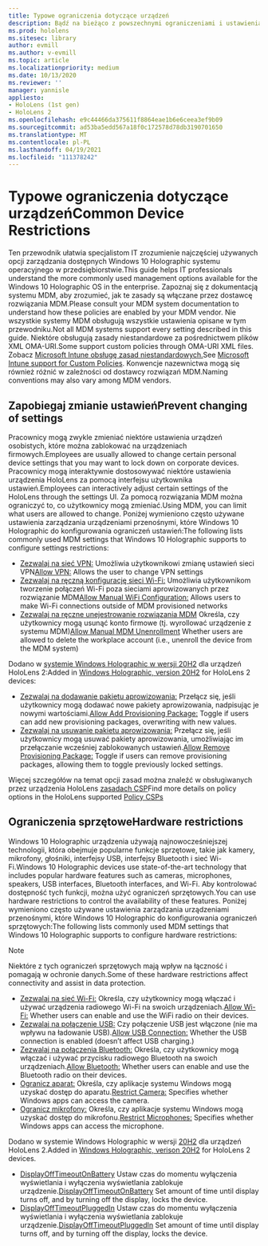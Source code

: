 ```yaml
---
title: Typowe ograniczenia dotyczące urządzeń
description: Bądź na bieżąco z powszechnymi ograniczeniami i ustawieniami urządzeń HoloLens rzeczywistości mieszanej.
ms.prod: hololens
ms.sitesec: library
author: evmill
ms.author: v-evmill
ms.topic: article
ms.localizationpriority: medium
ms.date: 10/13/2020
ms.reviewer: ''
manager: yannisle
appliesto:
- HoloLens (1st gen)
- HoloLens 2
ms.openlocfilehash: e9c44466da375611f8864eae1b6e6ceea3ef9b09
ms.sourcegitcommit: ad53ba5edd567a18f0c172578d78db3190701650
ms.translationtype: MT
ms.contentlocale: pl-PL
ms.lasthandoff: 04/19/2021
ms.locfileid: "111378242"
---
```

# <a name="common-device-restrictions"></a><span data-ttu-id="7c79e-103">Typowe ograniczenia dotyczące urządzeń</span><span class="sxs-lookup"><span data-stu-id="7c79e-103">Common Device Restrictions</span></span> 

<span data-ttu-id="7c79e-104">Ten przewodnik ułatwia specjalistom IT zrozumienie najczęściej używanych opcji zarządzania dostępnych Windows 10 Holographic systemu operacyjnego w przedsiębiorstwie.</span><span class="sxs-lookup"><span data-stu-id="7c79e-104">This guide helps IT professionals understand the more commonly used management options available for the Windows 10 Holographic OS in the enterprise.</span></span> <span data-ttu-id="7c79e-105">Zapoznaj się z dokumentacją systemu MDM, aby zrozumieć, jak te zasady są włączane przez dostawcę rozwiązania MDM.</span><span class="sxs-lookup"><span data-stu-id="7c79e-105">Please consult your MDM system documentation to understand how these policies are enabled by your MDM vendor.</span></span> <span data-ttu-id="7c79e-106">Nie wszystkie systemy MDM obsługują wszystkie ustawienia opisane w tym przewodniku.</span><span class="sxs-lookup"><span data-stu-id="7c79e-106">Not all MDM systems support every setting described in this guide.</span></span> <span data-ttu-id="7c79e-107">Niektóre obsługują zasady niestandardowe za pośrednictwem plików XML OMA-URI.</span><span class="sxs-lookup"><span data-stu-id="7c79e-107">Some support custom policies through OMA-URI XML files.</span></span> <span data-ttu-id="7c79e-108">Zobacz [Microsoft Intune obsługę zasad niestandardowych.](https://docs.microsoft.com/mem/intune/configuration/custom-settings-windows-10)</span><span class="sxs-lookup"><span data-stu-id="7c79e-108">See [Microsoft Intune support for Custom Policies](https://docs.microsoft.com/mem/intune/configuration/custom-settings-windows-10).</span></span> <span data-ttu-id="7c79e-109">Konwencje nazewnictwa mogą się również różnić w zależności od dostawcy rozwiązań MDM.</span><span class="sxs-lookup"><span data-stu-id="7c79e-109">Naming conventions may also vary among MDM vendors.</span></span>

## <a name="prevent-changing-of-settings"></a><span data-ttu-id="7c79e-110">Zapobiegaj zmianie ustawień</span><span class="sxs-lookup"><span data-stu-id="7c79e-110">Prevent changing of settings</span></span>
<span data-ttu-id="7c79e-111">Pracownicy mogą zwykle zmieniać niektóre ustawienia urządzeń osobistych, które można zablokować na urządzeniach firmowych.</span><span class="sxs-lookup"><span data-stu-id="7c79e-111">Employees are usually allowed to change certain personal device settings that you may want to lock down on corporate devices.</span></span> <span data-ttu-id="7c79e-112">Pracownicy mogą interaktywnie dostosowywać niektóre ustawienia urządzenia HoloLens za pomocą interfejsu użytkownika ustawień.</span><span class="sxs-lookup"><span data-stu-id="7c79e-112">Employees can interactively adjust certain settings of the HoloLens through the settings UI.</span></span> <span data-ttu-id="7c79e-113">Za pomocą rozwiązania MDM można ograniczyć to, co użytkownicy mogą zmieniać.</span><span class="sxs-lookup"><span data-stu-id="7c79e-113">Using MDM, you can limit what users are allowed to change.</span></span> <span data-ttu-id="7c79e-114">Poniżej wymieniono często używane ustawienia zarządzania urządzeniami przenośnymi, które Windows 10 Holographic do konfigurowania ograniczeń ustawień:</span><span class="sxs-lookup"><span data-stu-id="7c79e-114">The following lists commonly used MDM settings that Windows 10 Holographic supports to configure settings restrictions:</span></span>
-   <span data-ttu-id="7c79e-115">[Zezwalaj na sieć VPN:](https://docs.microsoft.com/windows/client-management/mdm/policy-csp-settings#settings-allowvpn) Umożliwia użytkownikowi zmianę ustawień sieci VPN</span><span class="sxs-lookup"><span data-stu-id="7c79e-115">[Allow VPN:](https://docs.microsoft.com/windows/client-management/mdm/policy-csp-settings#settings-allowvpn) Allows the user to change VPN settings</span></span>
-   <span data-ttu-id="7c79e-116">[Zezwalaj na ręczną konfigurację sieci Wi-Fi:](https://docs.microsoft.com/windows/client-management/mdm/policy-csp-wifi#wifi-allowmanualwificonfiguration) Umożliwia użytkownikom tworzenie połączeń Wi-Fi poza sieciami aprowizowanych przez rozwiązanie MDM</span><span class="sxs-lookup"><span data-stu-id="7c79e-116">[Allow Manual WiFi Configuration:](https://docs.microsoft.com/windows/client-management/mdm/policy-csp-wifi#wifi-allowmanualwificonfiguration) Allows users to make Wi-Fi connections outside of MDM provisioned networks</span></span>
-   <span data-ttu-id="7c79e-117">[Zezwalaj na ręczne unejestrowanie rozwiązania MDM](https://docs.microsoft.com/windows/client-management/mdm/policy-csp-experience#experience-allowmanualmdmunenrollment) Określa, czy użytkownicy mogą usunąć konto firmowe (tj. wyrollować urządzenie z systemu MDM)</span><span class="sxs-lookup"><span data-stu-id="7c79e-117">[Allow Manual MDM Unenrollment](https://docs.microsoft.com/windows/client-management/mdm/policy-csp-experience#experience-allowmanualmdmunenrollment) Whether users are allowed to delete the workplace account (i.e., unenroll the device from the MDM system)</span></span>

<span data-ttu-id="7c79e-118">Dodano w [systemie Windows Holographic w wersji 20H2](hololens-release-notes.md#windows-holographic-version-20h2) dla urządzeń HoloLens 2:</span><span class="sxs-lookup"><span data-stu-id="7c79e-118">Added in [Windows Holographic, version 20H2](hololens-release-notes.md#windows-holographic-version-20h2) for HoloLens 2 devices:</span></span>
- <span data-ttu-id="7c79e-119">[Zezwalaj na dodawanie pakietu aprowizowania:](https://docs.microsoft.com/windows/client-management/mdm/policy-csp-security#security-allowaddprovisioningpackage) Przełącz się, jeśli użytkownicy mogą dodawać nowe pakiety aprowizowania, nadpisując je nowymi wartościami.</span><span class="sxs-lookup"><span data-stu-id="7c79e-119">[Allow Add Provisioning Package:](https://docs.microsoft.com/windows/client-management/mdm/policy-csp-security#security-allowaddprovisioningpackage) Toggle if users can add new provisioning packages, overwriting with new values.</span></span>
- <span data-ttu-id="7c79e-120">[Zezwalaj na usuwanie pakietu aprowizowania:](https://docs.microsoft.com/windows/client-management/mdm/policy-csp-security#security-allowremoveprovisioningpackage) Przełącz się, jeśli użytkownicy mogą usuwać pakiety aprowizowania, umożliwiając im przełączanie wcześniej zablokowanych ustawień.</span><span class="sxs-lookup"><span data-stu-id="7c79e-120">[Allow Remove Provisioning Package:](https://docs.microsoft.com/windows/client-management/mdm/policy-csp-security#security-allowremoveprovisioningpackage) Toggle if users can remove provisioning packages, allowing them to toggle previously locked settings.</span></span>

<span data-ttu-id="7c79e-121">Więcej szczegółów na temat opcji zasad można znaleźć w obsługiwanych przez urządzenia HoloLens [zasadach CSP](https://docs.microsoft.com/windows/client-management/mdm/policy-csps-supported-by-hololens2)</span><span class="sxs-lookup"><span data-stu-id="7c79e-121">Find more details on policy options in the HoloLens supported [Policy CSPs](https://docs.microsoft.com/windows/client-management/mdm/policy-csps-supported-by-hololens2)</span></span>

## <a name="hardware-restrictions"></a><span data-ttu-id="7c79e-122">Ograniczenia sprzętowe</span><span class="sxs-lookup"><span data-stu-id="7c79e-122">Hardware restrictions</span></span>
<span data-ttu-id="7c79e-123">Windows 10 Holographic urządzenia używają najnowocześniejszej technologii, która obejmuje popularne funkcje sprzętowe, takie jak kamery, mikrofony, głośniki, interfejsy USB, interfejsy Bluetooth i sieć Wi-Fi.</span><span class="sxs-lookup"><span data-stu-id="7c79e-123">Windows 10 Holographic devices use state-of-the-art technology that includes popular hardware features such as cameras, microphones, speakers, USB interfaces, Bluetooth interfaces, and Wi-Fi.</span></span> <span data-ttu-id="7c79e-124">Aby kontrolować dostępność tych funkcji, można użyć ograniczeń sprzętowych.</span><span class="sxs-lookup"><span data-stu-id="7c79e-124">You can use hardware restrictions to control the availability of these features.</span></span>
<span data-ttu-id="7c79e-125">Poniżej wymieniono często używane ustawienia zarządzania urządzeniami przenośnymi, które Windows 10 Holographic do konfigurowania ograniczeń sprzętowych:</span><span class="sxs-lookup"><span data-stu-id="7c79e-125">The following lists commonly used MDM settings that Windows 10 Holographic supports to configure hardware restrictions:</span></span>

> [!NOTE]
> <span data-ttu-id="7c79e-126">Niektóre z tych ograniczeń sprzętowych mają wpływ na łączność i pomagają w ochronie danych.</span><span class="sxs-lookup"><span data-stu-id="7c79e-126">Some of these hardware restrictions affect connectivity and assist in data protection.</span></span>

-   <span data-ttu-id="7c79e-127">[Zezwalaj na sieć Wi-Fi:](https://docs.microsoft.com/windows/client-management/mdm/policy-csp-wifi#wifi-allowwifi) Określa, czy użytkownicy mogą włączać i używać urządzenia radiowego Wi-Fi na swoich urządzeniach.</span><span class="sxs-lookup"><span data-stu-id="7c79e-127">[Allow Wi-Fi:](https://docs.microsoft.com/windows/client-management/mdm/policy-csp-wifi#wifi-allowwifi) Whether users can enable and use the WiFi radio on their devices.</span></span>
-   <span data-ttu-id="7c79e-128">[Zezwalaj na połączenie USB:](https://docs.microsoft.com/windows/client-management/mdm/policy-csp-connectivity#connectivity-allowusbconnection) Czy połączenie USB jest włączone (nie ma wpływu na ładowanie USB).</span><span class="sxs-lookup"><span data-stu-id="7c79e-128">[Allow USB Connection:](https://docs.microsoft.com/windows/client-management/mdm/policy-csp-connectivity#connectivity-allowusbconnection) Whether the USB connection is enabled (doesn’t affect USB charging.)</span></span>
-   <span data-ttu-id="7c79e-129">[Zezwalaj na połączenia Bluetooth:](https://docs.microsoft.com/windows/client-management/mdm/policy-csp-connectivity#connectivity-allowbluetooth) Określa, czy użytkownicy mogą włączać i używać przycisku radiowego Bluetooth na swoich urządzeniach.</span><span class="sxs-lookup"><span data-stu-id="7c79e-129">[Allow Bluetooth:](https://docs.microsoft.com/windows/client-management/mdm/policy-csp-connectivity#connectivity-allowbluetooth) Whether users can enable and use the Bluetooth radio on their devices.</span></span>
-   <span data-ttu-id="7c79e-130">[Ogranicz aparat:](https://docs.microsoft.com/windows/client-management/mdm/policy-csp-privacy#privacy-letappsaccesscamera) Określa, czy aplikacje systemu Windows mogą uzyskać dostęp do aparatu.</span><span class="sxs-lookup"><span data-stu-id="7c79e-130">[Restrict Camera:](https://docs.microsoft.com/windows/client-management/mdm/policy-csp-privacy#privacy-letappsaccesscamera) Specifies whether Windows apps can access the camera.</span></span>
-   <span data-ttu-id="7c79e-131">[Ogranicz mikrofony:](https://docs.microsoft.com/windows/client-management/mdm/policy-csp-privacy#privacy-letappsaccessmicrophone) Określa, czy aplikacje systemu Windows mogą uzyskać dostęp do mikrofonu.</span><span class="sxs-lookup"><span data-stu-id="7c79e-131">[Restrict Microphones:](https://docs.microsoft.com/windows/client-management/mdm/policy-csp-privacy#privacy-letappsaccessmicrophone) Specifies whether Windows apps can access the microphone.</span></span>

<span data-ttu-id="7c79e-132">Dodano w systemie Windows Holographic w wersji [20H2](hololens-release-notes.md#windows-holographic-version-20h2) dla urządzeń HoloLens 2.</span><span class="sxs-lookup"><span data-stu-id="7c79e-132">Added in [Windows Holographic, verison 20H2](hololens-release-notes.md#windows-holographic-version-20h2) for HoloLens 2 devices.</span></span> 
- <span data-ttu-id="7c79e-133">[DisplayOffTimeoutOnBattery](https://docs.microsoft.com/windows/client-management/mdm/policy-csp-power#power-displayofftimeoutonbattery) Ustaw czas do momentu wyłączenia wyświetlania i wyłączenia wyświetlania zablokuje urządzenie.</span><span class="sxs-lookup"><span data-stu-id="7c79e-133">[DisplayOffTimeoutOnBattery](https://docs.microsoft.com/windows/client-management/mdm/policy-csp-power#power-displayofftimeoutonbattery) Set amount of time until display turns off, and by turning off the display, locks the device.</span></span> 
- <span data-ttu-id="7c79e-134">[DisplayOffTimeoutPluggedIn](https://docs.microsoft.com/windows/client-management/mdm/policy-csp-power#power-displayofftimeoutpluggedin) Ustaw czas do momentu wyłączenia wyświetlania i wyłączenia wyświetlania zablokuje urządzenie.</span><span class="sxs-lookup"><span data-stu-id="7c79e-134">[DisplayOffTimeoutPluggedIn](https://docs.microsoft.com/windows/client-management/mdm/policy-csp-power#power-displayofftimeoutpluggedin) Set amount of time until display turns off, and by turning off the display, locks the device.</span></span> 
